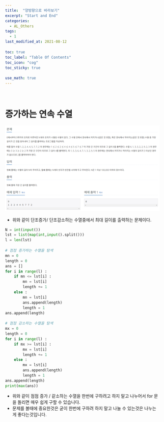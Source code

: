 ```yaml
---
title:  "양방향으로 바라보기"
excerpt: "Start and End"
categories:
  - AL_Others
tags:
  - 1
last_modified_at: 2021-08-12

toc: true
toc_label: "Table Of Contents"
toc_icon: "cog"
toc_sticky: true

use_math: true
---
```


<br>

# 증가하는 연속 수열

![png](/assets/images/Algorithm/6.png)

- 위와 같이 단조증가/ 단조감소하는 수열중에서 최대 길이를 출력하는 문제이다. 

```python
N = int(input())
lst = list(map(int,input().split()))
l = len(lst)

# 점점 증가하는 수열을 탐색
mn = 0
length = 0
ans = []
for i in range(l) :
    if mn <= lst[i] :
        mn = lst[i]
        length += 1
    else :
        mn = lst[i]
        ans.append(length)
        length = 1
ans.append(length)

# 점점 감소하는 수열을 탐색
mx = 0
length = 0
for i in range(l) :
    if mx >= lst[i] :
        mx = lst[i]
        length += 1
    else :
        mx = lst[i]
        ans.append(length)
        length = 1
ans.append(length)
print(max(ans))
```

- 위와 같이 점점 증가 / 같소하는 수열을 한번에 구하려고 하지 말고 나누어서 for 문을 돌리면 매우 쉽게 구할 수 있습니다. 
- 문제를 볼때에 중요한것은 굳이 한번에 구하려 하지 말고 나눌 수 있는것은 나누는게 좋다는것입니다.

